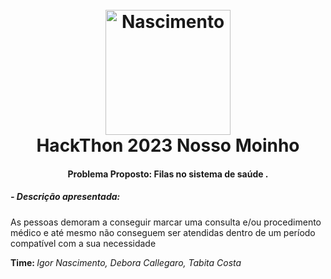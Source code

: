 <h1 align="center">
  <br>
  <a href="#"><img src="https://narmament.com/src/imagem/logo.png" alt="Nascimento" width="200"></a>
  <br>
  HackThon 2023 Nosso Moinho
  <br>
</h1>

<h4 align="center">Problema Proposto: Filas no sistema de saúde .</h4>

<h5>- Descrição apresentada:</h5>
<p>As pessoas demoram a conseguir marcar uma consulta e/ou procedimento médico e até mesmo não conseguem ser atendidas dentro de um período compatível com a sua necessidade</p>

<strong>Time: </strong><i>Igor Nascimento, Debora Callegaro, Tabita Costa</i>
